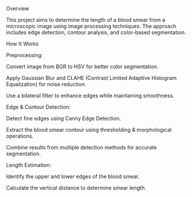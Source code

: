 Overview

This project aims to determine the length of a blood smear from a microscopic image using image processing techniques. The approach includes edge detection, contour analysis, and color-based segmentation.

How It Works

Preprocessing:

Convert image from BGR to HSV for better color segmentation.

Apply Gaussian Blur and CLAHE (Contrast Limited Adaptive Histogram Equalization) for noise reduction.

Use a bilateral filter to enhance edges while maintaining smoothness.

Edge & Contour Detection:

Detect fine edges using Canny Edge Detection.

Extract the blood smear contour using thresholding & morphological operations.

Combine results from multiple detection methods for accurate segmentation.

Length Estimation:

Identify the upper and lower edges of the blood smear.

Calculate the vertical distance to determine smear length.
